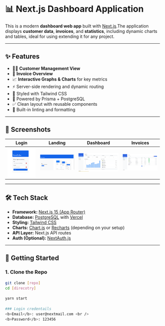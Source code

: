 # 📊 Next.js Dashboard Application

This is a modern **dashboard web app** built with [Next.js](https://nextjs.org/).The application displays **customer data**, **invoices**, and **statistics**, including dynamic charts and tables, ideal for using extending it for any project.

---

## ✨ Features

- 🧑‍💼 **Customer Management View**
- 📄 **Invoice Overview**
- 📈 **Interactive Graphs & Charts** for key metrics
- ⚡ Server-side rendering and dynamic routing
- 🎨 Styled with Tailwind CSS
- 🧱 Powered by Prisma + PostgreSQL
- ✅ Clean layout with reusable components
- 🧪 Built-in linting and formatting

---

## 📸 Screenshots


| Login | Landing | Dashboard | Invoices |
|-------|---------|-----------|----------|
| ![Login Screenshot](/public/login.png) | ![Landing Screenshot](/public/landing.png) | ![Dashboard Screenshot](/public/dashboard.png) | ![Invoices Screenshot](/public/invoices.png) |

---

## 🛠️ Tech Stack

- **Framework:** [Next.js 15 (App Router)](https://nextjs.org/docs)
- **Database:** [PostgreSQL](https://www.postgresql.org/) with [Vercel](https://www.vercel.com/)
- **Styling:** [Tailwind CSS](https://tailwindcss.com/)
- **Charts:** [Chart.js](https://www.chartjs.org/) or [Recharts](https://recharts.org/) (depending on your setup)
- **API Layer:** Next.js API routes
- **Auth (Optional):** [NextAuth.js](https://next-auth.js.org/)

---

## 🚀 Getting Started

### 1. Clone the Repo

```bash
git clone [repo]
cd [direcotry]

yarn start

### Login credentails
<b>Email</b>: user@nextmail.com <br />
<b>Password</b>: 123456

